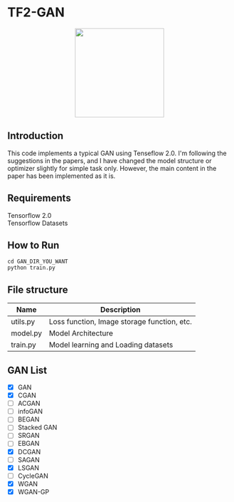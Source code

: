 # TF2-GAN 
<p align="center">
    <img src="https://pbs.twimg.com/profile_images/1103339571977248768/FtFnqC38_400x400.png" width="200"\>
</p>

## Introduction
This code implements a typical GAN using Tenseflow 2.0. 
I'm following the suggestions in the papers, and I have changed the model structure or optimizer slightly for simple task only. 
However, the main content in the paper has been implemented as it is.

## Requirements
Tensorflow 2.0<br>
Tensorflow Datasets

## How to Run 
```
cd GAN_DIR_YOU_WANT
python train.py
```

## File structure
| Name     | Description                                 |
|----------|---------------------------------------------|
| utils.py | Loss function, Image storage function, etc. |
| model.py | Model Architecture                          |
| train.py | Model learning and Loading datasets         |

## GAN List
- [X] GAN
- [X] CGAN
- [ ] ACGAN
- [ ] infoGAN
- [ ] BEGAN
- [ ] Stacked GAN
- [ ] SRGAN
- [ ] EBGAN
- [X] DCGAN
- [ ] SAGAN
- [X] LSGAN
- [ ] CycleGAN
- [X] WGAN
- [X] WGAN-GP 
